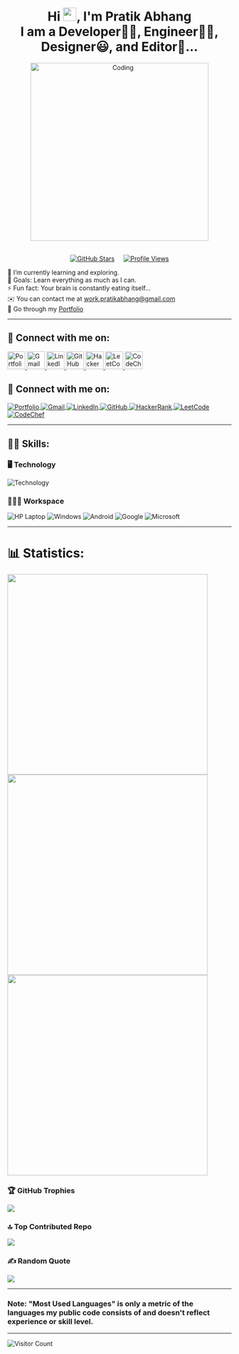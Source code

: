 <div align="center">
  <h1 align="center"> 
    Hi <img src="https://raw.githubusercontent.com/MartinHeinz/MartinHeinz/master/wave.gif" width="30">, I'm Pratik Abhang <br> 
    I am a Developer👨‍🎓, Engineer👨‍💻, Designer😃, and Editor🤩...
  </h1>
  <p>
    <img alt="Coding" width="400" src="https://raw.githubusercontent.com/PolarBearGG/PolarBearGG/master/web-developer.gif">
  </p>
  <br>

  <!-- GitHub Stars and Views with a clean layout -->
  <div style="display: flex; justify-content: center; gap: 20px; align-items: center;">
    <a href="https://github.com/pratikabhang" target="_blank">
      <img src="https://img.shields.io/github/stars/pratikabhang?style=for-the-badge&logo=github&logoColor=white" alt="GitHub Stars" />
    </a>
    <a href="https://github.com/pratikabhang" target="_blank">
      <img src="https://komarev.com/ghpvc/?username=pratikabhang&style=for-the-badge&label=Profile%20Views&logo=github&logoColor=white" alt="Profile Views" />
    </a>
  </div>
</div>


🌱 I’m currently learning and exploring.<br>
🥅 Goals: Learn everything as much as I can.<br>
⚡ Fun fact: Your brain is constantly eating itself...<br>
✉️ You can contact me at [work.pratikabhang@gmail.com](mailto:work.pratikabhang@gmail.com)<br>
📌 Go through my [Portfolio](https://pratikabhang.netlify.app/)<br>

---

## 🔗 Connect with me on:

<p align="left">
  <!-- Portfolio (Firefox icon is the closest fit for a browser) -->
  <a href="https://pratikabhang.netlify.app/" target="_blank">
    <img src="https://skillicons.dev/icons?i=firefox" alt="Portfolio" height="40" />
  </a>

  <!-- Gmail -->
  <a href="mailto:work.pratikabhang@gmail.com" target="_blank">
    <img src="https://skillicons.dev/icons?i=gmail" alt="Gmail" height="40" />
  </a>

  <!-- LinkedIn -->
  <a href="https://linkedin.com/in/pratikabhang/" target="_blank">
    <img src="https://skillicons.dev/icons?i=linkedin" alt="LinkedIn" height="40" />
  </a>

  <!-- GitHub -->
  <a href="https://github.com/pratikabhang" target="_blank">
    <img src="https://skillicons.dev/icons?i=github" alt="GitHub" height="40" />
  </a>

  <!-- HackerRank -->
  <a href="https://www.hackerrank.com/pratikabhang" target="_blank">
    <img src="https://cdn.jsdelivr.net/gh/devicons/devicon/icons/hackerrank/hackerrank-original.svg" alt="HackerRank" height="40" />
  </a>

  <!-- LeetCode -->
  <a href="https://leetcode.com/pratikabhang" target="_blank">
    <img src="https://cdn.jsdelivr.net/gh/devicons/devicon/icons/leetcode/leetcode-original.svg" alt="LeetCode" height="40" />
  </a>

  <!-- CodeChef -->
  <a href="https://www.codechef.com/users/pratikabhang" target="_blank">
    <img src="https://cdn.codechef.com/sites/all/themes/abessive/cc-logo.svg" alt="CodeChef" height="40" />
  </a>
</p>



## 🔗 Connect with me on:
<p align="left">
  <a href="https://pratikabhang.netlify.app/" target="_blank">
    <img align="center" src="https://img.shields.io/badge/Portfolio-%23000000.svg?style=for-the-badge&logo=firefox&logoColor=FF7139" alt="Portfolio" />
  </a>
  <a href="mailto:work.pratikabhang@gmail.com" target="_blank">
    <img align="center" src="https://img.shields.io/badge/gmail-%23EA4335.svg?style=for-the-badge&logo=gmail&logoColor=white" alt="Gmail" />
  </a>
  <a href="https://linkedin.com/in/pratikabhang/" target="_blank">
    <img align="center" src="https://img.shields.io/badge/linkedin-%230A66C2.svg?style=for-the-badge&logo=linkedin&logoColor=white" alt="LinkedIn" />
  </a>
  <a href="https://github.com/pratikabhang" target="_blank">
    <img align="center" src="https://img.shields.io/badge/GitHub-%23121011.svg?style=for-the-badge&logo=github&logoColor=white" alt="GitHub" />
  </a>
  <a href="https://www.hackerrank.com/pratikabhang" target="_blank">
    <img align="center" src="https://img.shields.io/badge/HackerRank-%232EC866.svg?style=for-the-badge&logo=hackerrank&logoColor=white" alt="HackerRank" />
  </a>
  <a href="https://leetcode.com/pratikabhang" target="_blank">
    <img align="center" src="https://img.shields.io/badge/LeetCode-%23FFA116.svg?style=for-the-badge&logo=leetcode&logoColor=black" alt="LeetCode" />
  </a>
  <a href="https://www.codechef.com/users/pratikabhang" target="_blank">
    <img align="center" src="https://img.shields.io/badge/CodeChef-%235B4638.svg?style=for-the-badge&logo=codechef&logoColor=white" alt="CodeChef" />
  </a>
</p>

---

## 👨‍🎓 Skills:

### 🖥️ Technology

<!-- Skill Icons showing various technologies you work with -->
![Technology](https://skillicons.dev/icons?i=java,mysql,html,css,js,php,react,nodejs,mongodb,kotlin)

### 👨🏻‍💻 Workspace

<!-- Displays your setup and the software/OS you use -->
![HP Laptop](https://img.shields.io/badge/hp%20laptop-0096D6?style=for-the-badge&logo=hp&logoColor=white)
![Windows](https://img.shields.io/badge/Windows-0078D6?style=for-the-badge&logo=windows&logoColor=white)
![Android](https://img.shields.io/badge/Android-3DDC84?style=for-the-badge&logo=android&logoColor=white)
![Google](https://img.shields.io/badge/Google-4285F4?style=for-the-badge&logo=google&logoColor=white)
![Microsoft](https://img.shields.io/badge/Microsoft-0078D4?style=for-the-badge&logo=microsoft&logoColor=white)

---

# 📊 Statistics:

<!-- GitHub Profile Details Card -->
<img src="https://github-profile-summary-cards.vercel.app/api/cards/profile-details?username=pratikabhang&theme=vue" width="450" />

<!-- Top Languages Used on GitHub -->
<img src="https://github-readme-stats.vercel.app/api/top-langs/?username=pratikabhang&theme=swift&hide_border=false&include_all_commits=false&count_private=false&layout=compact" width="450" height="auto"/>

<!-- GitHub Overall Stats -->
<img src="https://github-readme-stats.vercel.app/api?username=pratikabhang&theme=radical&hide_border=false&include_all_commits=false&count_private=false" width="450" height="auto"/>

### 🏆 GitHub Trophies

<!-- Displaying GitHub Trophies based on your contributions -->
![](https://github-profile-trophy.vercel.app/?username=pratikabhang&theme=radical&no-frame=false&no-bg=false&margin-w=4)

### 🔝 Top Contributed Repo

<!-- Shows your top repositories with the most contributions -->
![](https://github-contributor-stats.vercel.app/api?username=pratikabhang&limit=5&theme=dracula&combine_all_yearly_contributions=true)

### ✍️ Random Quote

<!-- A random motivational quote -->
![](https://quotes-github-readme.vercel.app/api?type=horizontal&theme=radical)

---

### Note: "Most Used Languages" is only a metric of the languages my public code consists of and doesn't reflect experience or skill level.

---

<!-- Visitor Count Badge -->
![Visitor Count](https://profile-counter.glitch.me/{pratikabhang}/count.svg)
